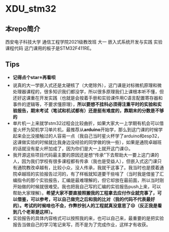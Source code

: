 # XDU_stm32
## 本repo简介
西安电子科技大学 通信工程学院2021级教改班 大一 嵌入式系统开发与实践 实验课程代码
这门课用的板子是STM32F411RE。
## Tips

- **记得点个star:star:再看呗**
- 说真的大一学嵌入式还是太硬核了（大佬除外），这门课是对标微机原理和微处理器课程的，很多知识我们都没学，所以很多原理我们上课根本听不懂，但还好这课重在开发实践（也就是会按着手册和实验课件用C语言配置寄存器和事件的逻辑等，不要求懂原理），**所以要想不挂科必须得注重平时的实验和实验报告，期末考试（笔试和机试都有）还是挺有难度的，靠期末的分数是不够的**
- 单片机一上来就学stm32过程会比较曲折，如果大家大一上学期有机会可以借星火杯为契机学习单片机，最推荐从**arduino**开始学，那么到这门课的时候学起来会比没接触过的人容易一点（我自己当时星火杯学了arduino和esp32，这课做实验的时候就比我身边没经验的同学做的快一些），如果是通院卓越班的话就没有星火杯加成了，因为你们是大一上就开这门课:pensive:。
- 我开源这些项目代码最主要的原因还是想“传承”下去帮助大一要上这门课的人，因为我们学校有很多课程都有传承（我也是受益人），但嵌入式这门课只有通院教改卓越有，比较小众，没人传承，我就干这事了。我当时也是摸着通院卓越班的实验报告过河的，有了样板就知道要干些啥了（当时我是借鉴了汇编指令的那个实验报告，汇编是最难理解的，但它却放在最前面，所以当时刚开始做的时候就很难受。我也把我自己写的汇编的实验报告push上来，可以帮助大家理解）。**希望大家不要直接照搬我的工程拿去应付作业就完事了，可以借鉴，可以参考，可以自己做完之后和我的比对（我的代码不代表最好的）。考试的时候啥也不会，作弊抄别人的工程就真没意思了:unamused:（反正我是看到几个老哥是这样）。**
- 实验报告的具体内容格式可以按照我的来，也可以自己来，最重要的是把实验报告当做自己的学习笔记来写，而不是为了完成作业，这样才有收获。
